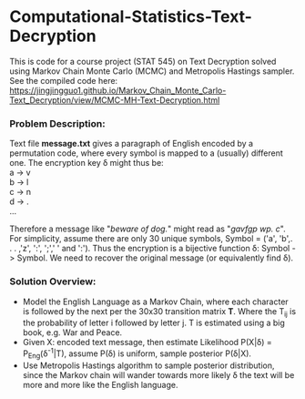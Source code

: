 # Computational-Statistics-Text-Decryption

This is code for a course project (STAT 545) on Text Decryption solved using Markov Chain Monte Carlo (MCMC) and Metropolis Hastings sampler. See the compiled code here:
https://jingjingguo1.github.io/Markov_Chain_Monte_Carlo-Text_Decryption/view/MCMC-MH-Text-Decryption.html

### Problem Description:
Text file __message.txt__ gives a paragraph of English encoded by a permutation code,
where every symbol is mapped to a (usually) different one. The encryption key &delta; might thus be:\
a -> v\
b -> l\
c -> n\
d -> .\
...

Therefore a message like "_beware of dog._" might read as "_gavfgp wp. c_". For simplicity, assume there
are only 30 unique symbols, Symbol = ('a', 'b',. . . ,'z', ':', ';',' ' and ':'). Thus the encryption is a bijective
function &delta;: Symbol -> Symbol. We need to recover the original message (or equivalently find &delta;).

### Solution Overview:
* Model the English Language as a Markov Chain, where each character is followed by the next per the 30x30 transition matrix __T__. Where the T<sub>ij</sub> is the probability of letter i followed by letter j. T is estimated using a big book, e.g. War and Peace.
* Given X: encoded text message, then estimate Likelihood P(X|&delta;) = P<sub>Eng</sub>(&delta;<sup>-1</sup>|T), assume P(&delta;) is uniform, sample posterior P(&delta;|X).
* Use Metropolis Hastings algorithm to sample posterior distribution, since the Markov chain will wander towards more likely &delta; the text will be more and more like the English language.
